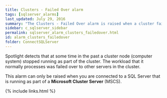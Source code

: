 ```yaml
---
title: ﻿Clusters - Failed Over alarm
tags: [sqlserver_alarms]
last_updated: July 29, 2016
summary: "The Clusters - Failed Over alarm is raised when a cluster fails over."
sidebar: c_sqlserver_sidebar
permalink: sqlserver_alarm_clusters_failedover.html
id: alarm_clusters_failedover
folder: ConnectSQLServer
---
```



Spotlight detects that at some time in the past a cluster node (computer system) stopped running as part of the cluster. The workload that it normally processes was failed over to other servers in the cluster.

This alarm can only be raised when you are connected to a SQL Server that is running as part of a **Microsoft  Cluster Server** (MSCS).

{% include links.html %}
